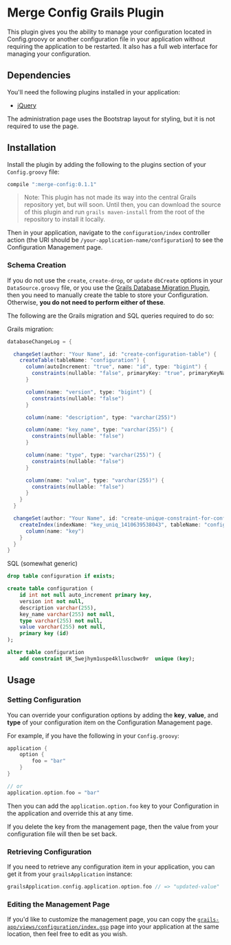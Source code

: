 # Merge Config Grails Plugin

This plugin gives you the ability to manage your configuration located in Config.groovy or another configuration file in your application without requiring the application to be restarted. It also has a full web interface for managing your configuration.

## Dependencies

You'll need the following plugins installed in your application:

* [jQuery](http://grails.org/plugin/jquery)

The administration page uses the Bootstrap layout for styling, but it is not required to use the page.

## Installation

Install the plugin by adding the following to the plugins section of your `Config.groovy` file:

```groovy
compile ":merge-config:0.1.1"
```

> Note: This plugin has not made its way into the central Grails repository yet, but will soon. Until then, you can download the source of this plugin and run `grails maven-install` from the root of the repository to install it locally.

Then in your application, navigate to the `configuration/index` controller action (the URI should be `/your-application-name/configuration`) to see the Configuration Management page.

### Schema Creation

If you do not use the `create`, `create-drop`, or `update` `dbCreate` options in your `DataSource.groovy` file, or you use the [Grails Database Migration Plugin](http://grails.org/plugin/database-migration), then you need to manually create the table to store your Configuration. Otherwise, __you do not need to perform either of these__.

The following are the Grails migration and SQL queries required to do so:

Grails migration:

```groovy
databaseChangeLog = {

  changeSet(author: "Your Name", id: "create-configuration-table") {
    createTable(tableName: "configuration") {
	  column(autoIncrement: "true", name: "id", type: "bigint") {
	    constraints(nullable: "false", primaryKey: "true", primaryKeyName: "configurationPK")
	  }

      column(name: "version", type: "bigint") {
        constraints(nullable: "false")
      }

      column(name: "description", type: "varchar(255)")

      column(name: "key_name", type: "varchar(255)") {
        constraints(nullable: "false")
      }

      column(name: "type", type: "varchar(255)") {
        constraints(nullable: "false")
      }

      column(name: "value", type: "varchar(255)") {
        constraints(nullable: "false")
      }
    }
  }

  changeSet(author: "Your Name", id: "create-unique-constraint-for-configuration-key") {
    createIndex(indexName: "key_uniq_1410639538043", tableName: "configuration", unique: "true") {
      column(name: "key")
    }
  }
}
```

SQL (somewhat generic)

```sql
drop table configuration if exists;

create table configuration (
    id int not null auto_increment primary key,
    version int not null,
    description varchar(255),
    key_name varchar(255) not null,
    type varchar(255) not null,
    value varchar(255) not null,
    primary key (id)
);

alter table configuration
    add constraint UK_5wejhym1uspe4klluscbwo9r  unique (key);
```

## Usage

### Setting Configuration

You can override your configuration options by adding the __key__, __value__, and __type__ of your configuration item on the Configuration Management page.

For example, if you have the following in your `Config.groovy`:

```groovy
application {
    option {
        foo = "bar"
    }
}

// or
application.option.foo = "bar"
```

Then you can add the `application.option.foo` key to your Configuration in the application and override this at any time.

If you delete the key from the management page, then the value from your configuration file will then be set back.

### Retrieving Configuration

If you need to retrieve any configuration item in your application, you can get it from your `grailsApplication` instance:

```groovy
grailsApplication.config.application.option.foo // => "updated-value"
```

### Editing the Management Page

If you'd like to customize the management page, you can copy the [`grails-app/views/configuration/index.gsp`](https://github.com/caseyscarborough/grails-merge-config/blob/master/grails-app/views/configuration/index.gsp) page into your application at the same location, then feel free to edit as you wish.